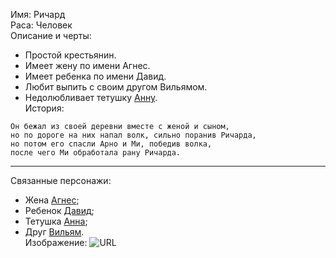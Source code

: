 Имя: Ричард  
Раса: Человек  
Описание и черты:  
- Простой крестьянин.<br>
- Имеет жену по имени Агнес.
- Имеет ребенка по имени Давид.
- Любит выпить с своим другом Вильямом.
- Недолюбливает тетушку [Анну][Анна].  
История:
```
Он бежал из своей деревни вместе с женой и сыном,
но по дороге на них напал волк, сильно поранив Ричарда,
но потом его спасли Арно и Ми, победив волка,
после чего Ми обработала рану Ричарда.
```
* * *
Связанные персонажи:
- Жена [Агнес][];
- Ребенок [Давид][];
- Тетушка [Анна][];
- Друг [Вильям][].  
Изображение: ![URL](https://rusmuseumvrm.ru/data/collections/painting/17_19/venecianov_a._g._krestyanin_otrezayuschiy_lomot_hleba._1820-e._zh-11985/17948_mainfoto_01.jpg)

[Вильям]: null
[Давид]: null
[Агнес]: ./Агнес.md
[Анна]: null

